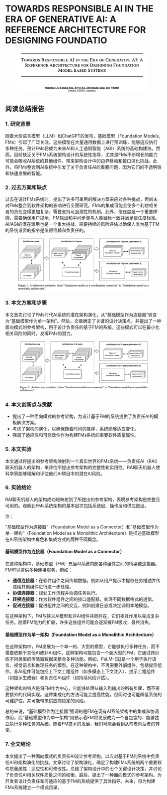 # TOWARDS RESPONSIBLE AI IN THE ERA OF GENERATIVE AI: A REFERENCE ARCHITECTURE FOR DESIGNING FOUNDATIO

<figure><img src="../.gitbook/assets/image (6) (1) (1) (1) (1) (1) (1) (1) (1) (1) (1) (1) (1) (1) (1) (1) (1) (1) (1) (1) (1) (1) (1) (1) (1) (1) (1) (1) (1) (1) (1) (1) (1) (1) (1) (1) (1) (1) (1) (1) (1) (1) (1) (1) (1) (1) (1) (1) (1).png" alt=""><figcaption></figcaption></figure>

## 阅读总结报告

### 1. 研究背景

随着大型语言模型（LLM）如ChatGPT的发布，基础模型（Foundation Models, FMs）引起了广泛关注。这些模型在大量通用数据上进行预训练，能够适应执行多种任务。预计FMs将成为未来AI和人工通用智能（AGI）系统的基础构建块。然而，目前缺乏关于FMs系统架构设计的系统性指导，尤其是FMs不断增长的能力可能会吸收AI系统的其他组件，带来架构设计中的边界移动和接口演化挑战。此外，将FMs整合到AI系统中引发了关于负责任AI的重要问题，因为它们的不透明性和快速发展的智能。

### 2. 过去方案和缺点

过去在设计FMs系统时，提出了许多可重用的解决方案来应对各种挑战，但尚未对FMs整合到软件架构的影响进行全面研究。FMs的集成可能会使多个利益相关者的责任变得更加复杂，需要支持可追溯性的机制。此外，信任度是一个重要障碍，需要确保用户提示、FM输出和中间步骤与人类目标一致并满足信任度标准。AI/AGI的潜在滥用也是一个重大挑战，需要持续的风险评估以确保人类为基于FM的系统设置的指令是值得信赖和负责任的。

<figure><img src="../.gitbook/assets/image (7) (1) (1) (1) (1) (1) (1) (1) (1) (1) (1) (1) (1) (1) (1) (1) (1) (1) (1) (1) (1) (1) (1) (1) (1) (1) (1) (1) (1) (1) (1) (1) (1) (1) (1) (1) (1) (1) (1) (1).png" alt=""><figcaption></figcaption></figure>

### 3. 本文方案和步骤

本文首先讨论了FMs时代AI系统的潜在架构演化，从“基础模型作为连接器”转变为“基础模型作为单一架构”。然后，文章确定了关键的设计决策点，并提出了一种面向模式的参考架构，用于设计负责任的基于FM的系统。这些模式可以在最小化相关风险的同时，发挥FMs的潜力。

<figure><img src="../.gitbook/assets/image (8) (1) (1) (1) (1) (1) (1) (1) (1) (1) (1) (1) (1) (1) (1) (1) (1) (1) (1) (1) (1) (1) (1) (1) (1) (1) (1) (1) (1) (1) (1) (1) (1) (1) (1) (1).png" alt=""><figcaption></figcaption></figure>

### 4. 本文创新点与贡献

* 提出了一种面向模式的参考架构，为设计基于FM的系统提供了负责任AI的模板解决方案。
* 考虑了架构的演化，以确保随着时间的推移，系统能够适应变化。
* 强调了适应性和可修改性作为构建FMs系统的重要软件质量属性。

### 5. 本文实验

本文通过将提出的参考架构映射到一个真实世界的FMs系统——负责任AI（RAI）聊天机器人的架构，来评估所提出参考架构的完整性和实用性。RAI聊天机器人使科学家能够理解和评估他们AI项目中的潜在AI风险。

### 6. 实验结论

RAI聊天机器人的架构成功地映射到了所提出的参考架构，表明参考架构是完整且可用的。观察到FMs系统架构的基本层次包括系统层、操作层和供应链层。



注：

“基础模型作为连接器”（Foundation Model as a Connector）和“基础模型作为单一架构”（Foundation Model as a Monolithic Architecture）是描述基础模型在AI系统架构中角色和集成方式的两种不同概念。

#### 基础模型作为连接器（Foundation Model as a Connector）

在这种架构中，基础模型（FM）充当AI系统内部各种组件之间的桥梁或连接器。FM可以提供多种连接服务，例如：

* **通信连接器**：在软件组件之间传输数据，例如从用户提示中提取任务描述并传递给其他组件进行进一步处理。
* **协调连接器**：规划工作流程并协调任务执行。
* **转换连接器**：作为软件组件之间的接口适配器，处理不同数据格式的通信。
* **促进连接器**：促进组件之间的交互，例如创建日志或决定调用本地模型。

在这种架构下，FM与狭义AI模型和非AI组件共同存在，它们相互作用以完成复杂任务。随着FM能力的扩展，许多这些组件可能会逐渐被FM吸收，最终消失。

#### 基础模型作为单一架构（Foundation Model as a Monolithic Architecture）

在这种架构中，FM发展为一个单一的、大型的模型，它能够执行多种任务，而不需要依赖于其他AI或非AI组件。这种架构可能包含一个超大型的FM，它通过跨训练不同类型的传感器数据来整合多种功能。例如，PaLM-E就是一个用于执行语言、视觉语言和推理任务的模型。在这种架构中，不再需要外部组件，包括提示组件。非AI组件可能包括上下文工程组件（如多模态上下文注入）、提示工程组件（如提示生成器）和负责任AI组件（如持续风险评估）。

这种架构的特点是将FM作为中心，它能够处理从输入到输出的所有步骤，而不需要额外的代码实现。这种集成化的方法可能会提高性能，但同时也可能降低系统的可维护性，并可能带来供应商锁定的风险。

总的来说，“基础模型作为连接器”强调的是FM在现有AI系统架构中的集成和协调作用，而“基础模型作为单一架构”则预示着FM将发展成为一个自包含的、能够独立执行多种任务的系统。随着FM技术的发展，我们可能会看到从前者向后者的转变。



### 7. 全文结论

本文提出了一种面向模式的负责任AI设计参考架构，以应对基于FM的系统中负责任AI和架构演化的挑战。文章讨论了架构演化，确定了构建FMs系统的两个重要软件质量属性：适应性和可修改性。总结了架构设计中的七个关键设计决策，并讨论了负责任AI相关软件质量之间的权衡。最后，提出了一种面向模式的参考架构，为开发者设计负责任和可适应的基于FM的系统提供了具体指导。未来，将为构建FMs系统建立一个模式目录。
